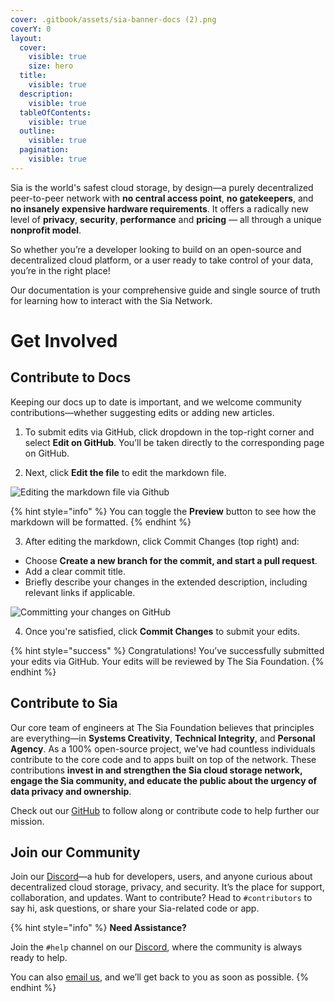 ```yaml
---
cover: .gitbook/assets/sia-banner-docs (2).png
coverY: 0
layout:
  cover:
    visible: true
    size: hero
  title:
    visible: true
  description:
    visible: true
  tableOfContents:
    visible: true
  outline:
    visible: true
  pagination:
    visible: true
---
```


Sia is the world's safest cloud storage, by design—a purely decentralized peer-to-peer network with **no central access point**, **no gatekeepers**, and **no insanely expensive hardware requirements**. It offers a radically new level of **privacy**, **security**, **performance** and **pricing** — all through a unique **nonprofit model**.

So whether you’re a developer looking to build on an open-source and decentralized cloud platform, or a user ready to take control of your data, you’re in the right place!

Our documentation is your comprehensive guide and single source of truth for learning how to interact with the Sia Network.

# Get Involved

## Contribute to Docs

Keeping our docs up to date is important, and we welcome community contributions—whether suggesting edits or adding new articles.

1. To submit edits via GitHub, click dropdown in the top-right corner and select **Edit on GitHub**. You’ll be taken directly to the corresponding page on GitHub.

2. Next, click **Edit the file** to edit the markdown file.

![Editing the markdown file via Github](.gitbook/assets/introduction_2.png)

{% hint style="info" %}
You can toggle the **Preview** button to see how the markdown will be formatted.
{% endhint %}

3. After editing the markdown, click Commit Changes (top right) and:
- Choose **Create a new branch for the commit, and start a pull request**.
- Add a clear commit title.
- Briefly describe your changes in the extended description, including relevant links if applicable.

![Committing your changes on GitHub](.gitbook/assets/introduction_3.png)

4. Once you're satisfied, click **Commit Changes** to submit your edits.

{% hint style="success" %}
Congratulations! You’ve successfully submitted your edits via GitHub. Your edits will be reviewed by The Sia Foundation.
{% endhint %}

## Contribute to Sia

Our core team of engineers at The Sia Foundation believes that principles are everything—in **Systems Creativity**, **Technical Integrity**, and **Personal Agency**. As a 100% open-source project, we've had countless individuals contribute to the core code and to apps built on top of the network. These contributions **invest in and strengthen the Sia cloud storage network, engage the Sia community, and educate the public about the urgency of data privacy and ownership**.

Check out our [GitHub](https://github.com/SiaFoundation) to follow along or contribute code to help further our mission.

## Join our Community

Join our [Discord](https://discord.com/invite/sia)—a hub for developers, users, and anyone curious about decentralized cloud storage, privacy, and security. It’s the place for support, collaboration, and updates. Want to contribute? Head to `#contributors` to say hi, ask questions, or share your Sia-related code or app.

{% hint style="info" %}
**Need Assistance?**

Join the `#help` channel on our [Discord](https://discord.com/invite/sia), where the community is always ready to help.

You can also [email us](mailto:hello@sia.tech), and we’ll get back to you as soon as possible.
{% endhint %}
